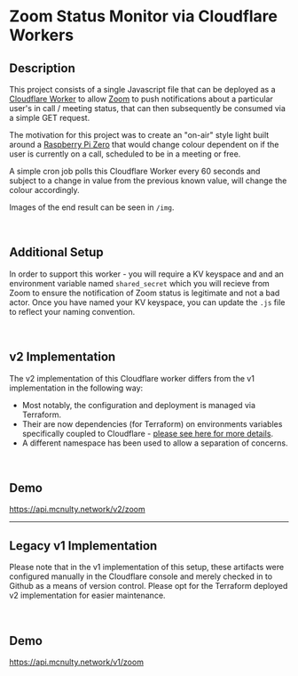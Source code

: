 # Zoom Status Monitor via Cloudflare Workers

## Description 
This project consists of a single Javascript file that can be deployed as a [Cloudflare Worker](https://workers.cloudflare.com/) to allow [Zoom](https://zoom.us/) to push notifications about a particular user's in call / meeting status, that can then subsequently be consumed via a simple GET request.

The motivation for this project was to create an "on-air" style light built around a [Raspberry Pi Zero](https://www.raspberrypi.org/products/raspberry-pi-zero/) that would change colour dependent on if the user is currently on a call, scheduled to be in a meeting or free. 

A simple cron job polls this Cloudflare Worker every 60 seconds and subject to a change in value from the previous known value, will change the colour accordingly.

Images of the end result can be seen in `/img`.

<br/>

## Additional Setup
In order to support this worker - you will require a KV keyspace and and an environment variable named `shared_secret` which you will recieve from Zoom to ensure the notification of Zoom status is legitimate and not a bad actor. Once you have named your KV keyspace, you can update the `.js` file to reflect your naming convention.

<br/>

## v2 Implementation
The v2 implementation of this Cloudflare worker differs from the v1 implementation in the following way:
- Most notably, the configuration and deployment is managed via Terraform.
- Their are now dependencies (for Terraform) on environments variables specifically coupled to Cloudflare - [please see here for more details](https://https://registry.terraform.io/providers/cloudflare/cloudflare/latest/docs#optional).
- A different namespace has been used to allow a separation of concerns.

<br/>

## Demo
https://api.mcnulty.network/v2/zoom

---

## Legacy v1 Implementation
Please note that in the v1 implementation of this setup, these artifacts were configured manually in the Cloudflare console and merely checked in to Github as a means of version control.
Please opt for the Terraform deployed v2 implementation for easier maintenance.

<br/>

## Demo
https://api.mcnulty.network/v1/zoom